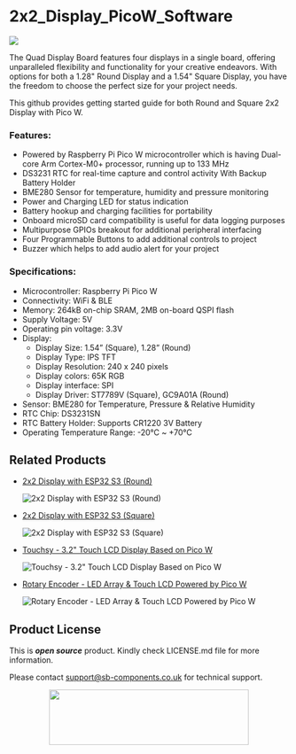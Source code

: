 # 2x2_Display_PicoW_Software

<img src= "https://cdn.shopify.com/s/files/1/1217/2104/files/Main_Pico_Banner.png?v=1720594366" />

The Quad Display Board features four displays in a single board, offering unparalleled flexibility and functionality for your creative endeavors. With options for both a 1.28" Round Display and a 1.54" Square Display, you have the freedom to choose the perfect size for your project needs. 

This github provides getting started guide for both Round and Square 2x2 Display with Pico W.

### Features:
- Powered by Raspberry Pi  Pico W microcontroller which is having Dual-core Arm Cortex-M0+ processor, running up to 133 MHz
- DS3231 RTC for real-time capture and control activity With Backup Battery Holder
- BME280 Sensor for temperature, humidity and pressure monitoring
- Power and Charging LED for status indication
- Battery hookup and charging facilities for portability
- Onboard microSD card compatibility is useful for data logging purposes
- Multipurpose GPIOs breakout for additional peripheral interfacing
- Four Programmable Buttons to add additional controls to project 
- Buzzer which helps to add audio alert for your project

### Specifications:
- Microcontroller: Raspberry Pi Pico W
- Connectivity: WiFi & BLE
- Memory: 264kB on-chip SRAM, 2MB on-board QSPI flash
- Supply Voltage: 5V
- Operating pin voltage: 3.3V
- Display: 
  - Display Size: 1.54” (Square), 1.28” (Round) 
  - Display Type: IPS TFT 
  - Display Resolution:  240 x 240 pixels
  - Display colors: 65K RGB
  - Display interface: SPI
  - Display Driver: ST7789V (Square), GC9A01A (Round)
- Sensor: BME280 for Temperature, Pressure & Relative Humidity
- RTC Chip: DS3231SN
- RTC Battery Holder: Supports CR1220 3V Battery 
- Operating Temperature Range: -20°C ~ +70°C




## Related Products  
  * [2x2 Display with ESP32 S3 (Round)](https://shop.sb-components.co.uk/products/2x2-quad-display-board?variant=41538301493331)

    ![2x2 Display with ESP32 S3 (Round)](https://shop.sb-components.co.uk/cdn/shop/files/mainroundesp32.png?v=1720527042&width=300)
    
  * [2x2 Display with ESP32 S3 (Square)](https://shop.sb-components.co.uk/products/2x2-quad-display-board?variant=41538301526099)

    ![2x2 Display with ESP32 S3 (Square)](https://shop.sb-components.co.uk/cdn/shop/files/mainsquareesp32.png?v=1720527077&width=300)
    
  * [Touchsy - 3.2" Touch LCD Display Based on Pico W](https://shop.sb-components.co.uk/products/touchsy-3-2-touch-lcd-display-based-on-pico-w?variant=40828148744275)

    ![Touchsy - 3.2" Touch LCD Display Based on Pico W](https://shop.sb-components.co.uk/cdn/shop/files/touchsypicowresitive.jpg?v=1686903806&width=300)
  
  * [Rotary Encoder - LED Array & Touch LCD Powered by Pico W](https://shop.sb-components.co.uk/products/rotary-encoder-led-array-touch-lcd-for-esp32-pico-hat?variant=41002601676883)

    ![Rotary Encoder - LED Array & Touch LCD Powered by Pico W](https://shop.sb-components.co.uk/cdn/shop/files/RotaryEncoder-LEDArray_TouchLCDforESP32PicoHAT_7.png?v=1710413189&width=300)


## Product License

This is ***open source*** product. Kindly check LICENSE.md file for more information.

Please contact support@sb-components.co.uk for technical support.
<p align="center">
  <img width="360" height="100" src="https://cdn.shopify.com/s/files/1/1217/2104/files/Logo_sb_component_3.png?v=1666086771&width=300">
</p>
